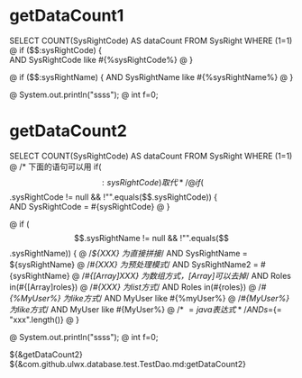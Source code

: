 
getDataCount1
====
SELECT COUNT(SysRightCode) AS dataCount FROM SysRight WHERE (1=1)  
@ if ($$:sysRightCode) {  
 AND SysRightCode like #{%sysRightCode%}
@ }

@ if ($$:sysRightName) {
 AND SysRightName like #{%sysRightName%}
@ }

@ System.out.println("ssss");
@ int f=0;

getDataCount2
====
SELECT COUNT(SysRightCode) AS dataCount FROM SysRight WHERE (1=1)  
@ /* 下面的语句可以用  if($$:sysRightCode) 取代 */
@ if ($$.sysRightCode != null && !"".equals($$.sysRightCode)) {  
 AND SysRightCode = #{sysRightCode}
@ }

@ if ($$.sysRightName != null && !"".equals($$.sysRightName)) {
@ /*${XXX} 为直接拼接*/
 AND SysRightName = ${sysRightName}
@ /*#{XXX} 为预处理模式*/
 AND SysRightName2 = #{sysRightName}
@ /*#{[Array]XXX} 为数组方式，[Array]可以去掉*/
 AND Roles in(#{[Array]roles})
@ /*#{XXX} 为list方式*/
 AND Roles in(#{roles})
@ /*#{%MyUser%} 为like方式*/
 AND MyUser like #{%myUser%}
@ /*#{MyUser%} 为like方式*/
 AND MyUser like #{MyUser%}
@ /* ${=java表达式}*/
 AND s=${= "xxx".length()}
@ }

@ System.out.println("ssss");
@ int f=0;

${&getDataCount2}
${&com.github.ulwx.database.test.TestDao.md:getDataCount2}